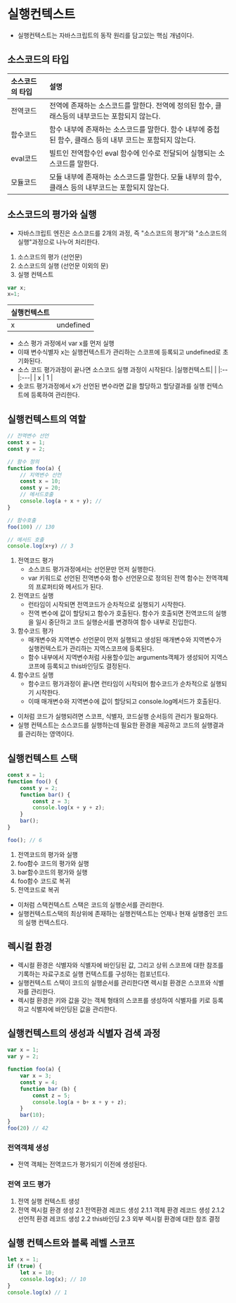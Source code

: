 # 실행컨텍스트 

- 실행컨텍스트는 자바스크립트의 동작 원리를 담고있는 핵심 개념이다. 

## 소스코드의 타입
| 소스코드의 타입 | 설명 |
|:-------------|:-----|
| 전역코드 | 전역에 존재하는 소스코드를 말한다. 전역에 정의된 함수, 클래스등의 내부코드는 포함되지 않는다. |
| 함수코드 | 함수 내부에 존재하는 소스코드를 말한다. 함수 내부에 중첩된 함수, 클래스 등의 내부 코드는 포함되지 않는다. |
| eval코드 | 빌트인 전역함수인 eval 함수에 인수로 전달되어 실행되는 소스코드를 말한다. |
| 모듈코드 | 모듈 내부에 존재하는 소스코드를 말한다. 모듈 내부의 함수, 클래스 등의 내부코드는 포함되지 않는다. |

## 소스코드의 평가와 실행 
- 자바스크립트 엔진은 소스코드를 2개의 과정, 즉 "소스코드의 평가"와 "소스코드의 실행"과정으로 나누어 처리한다. 
1. 소스코드의 평가 (선언문)
2. 소스코드의 실행 (선언문 이외의 문)
3. 실행 컨텍스트
```javascript
var x; 
x=1; 
```
|실행컨텍스트| |
|:--|:---|
| x | undefined |
- 소스 평가 과정에서 var x를 먼저 실행
- 이때 변수식별자 x는 실행컨텍스트가 관리하는 스코프에 등록되고 undefined로 초기화된다.
- 소스 코드 평가과정이 끝나면 소스코드 실행 과정이 시작된다.
|실행컨텍스트| |
|:--|:---|
| x | 1 |
- 솟코드 평가과정에서 x가 선언된 변수라면 값을 할당하고 할당결과를 실행 컨텍스트에 등록하여 관리한다. 

## 실행컨텍스트의 역할
```javascript
// 전역변수 선언
const x = 1;
const y = 2; 

// 함수 정의 
function foo(a) {
    // 지역변수 선언
    const x = 10; 
    const y = 20;
    // 메서드호출 
    console.log(a + x + y); // 
}

// 함수호출
foo(100) // 130

// 메서드 호출
console.log(x+y) // 3
```
1. 전역코드 평가
    - 소스코드 평가과정에서는 선언문만 먼저 실행한다.
    - var 키워드로 선언된 전역변수와 함수 선언문으로 정의된 전역 함수는 전역객체의 프로퍼티와 메서드가 된다. 
2. 전역코드 실행
    - 런타임이 시작되면 전역코드가 순차적으로 실행되기 시작한다. 
    - 전역 변수에 값이 할당되고 함수가 호출된다. 함수가 호출되면 전역코드의 실행을 일시 중단하고 코드 실행순서를 변경하여 함수 내부로 진입한다. 
3. 함수코드 평가
    - 매개변수와 지역변수 선언문이 먼저 실행되고 생성된 매개변수와 지역변수가 실행컨텍스트가 관리하는 지역스코프에 등록된다. 
    - 함수 내부에서 지역변수처럼 사용할수있는 arguments객체가 생성되어 지역스코프에 등록되고 this바인딩도 결정된다. 
4. 함수코드 실행
    - 함수코드 평가과정이 끝나면 런타임이 시작되어 함수코드가 순차적으로 실행되기 시작한다. 
    - 이때 매개변수와 지역변수에 값이 할당되고 console.log메서드가 호출된다. 
- 이처럼 코드가 실행되려면 스코프, 식별자, 코드실행 순서등의 관리가 필요하다. 
- 실행 컨텍스트는 소스코드를 실행하는데 필요한 환경을 제공하고 코드의 실행결과를 관리하는 영역이다. 

## 실행컨텍스트 스택
```javascript
const x = 1;
function foo() {
    const y = 2;
    function bar() {
        const z = 3; 
        console.log(x + y + z);
    }
    bar(); 
}

foo(); // 6
```
1. 전역코드의 평가와 실행
2. foo함수 코드의 평가와 실행
3. bar함수코드의 평가와 실행 
4. foo함수 코드로 복귀
5. 전역코드로 복귀
- 이처럼 스택컨텍스트 스택은 코드의 실행순서를 관리한다. 
- 실행컨텍스트스택의 최상위에 존재하는 실행컨텍스트는 언제나 현재 실행중인 코드의 실행 컨텍스트다. 

## 렉시컬 환경 
- 렉시컬 환경은 식별자와 식별자에 바인딩된 값, 그리고 상위 스코프에 대한 참조를 기록하는 자료구조로 실행 컨텍스트를 구성하는 컴포넌트다. 
- 실행컨텍스트 스택이 코드의 실행순서를 관리한다면 렉시컬 환경은 스코프와 식별자를 관리한다. 
- 렉시컬 환경은 키와 값을 갖는 객체 형태의 스코프를 생성하여 식별자를 키로 등록하고 식별자에 바인딩된 값을 관리한다. 

## 실행컨텍스트의 생성과 식별자 검색 과정 
```javascript
var x = 1; 
var y = 2;

function foo(a) {
    var x = 3; 
    const y = 4;
    function bar (b) {
        const z = 5;
        console.log(a + b+ x + y + z);
    }
    bar(10);
}
foo(20) // 42
```

### 전역객체 생성 
- 전역 객체는 전역코드가 평가되기 이전에 생성된다. 
### 전역 코드 평가
1. 전역 실행 컨텍스트 생성
2. 전역 렉시컬 환경 생성 
    2.1 전역환경 레코드 생성 
        2.1.1 객체 환경 레코드 생성
        2.1.2 선언적 환경 레코드 생성 
    2.2 this바인딩 
    2.3 외부 렉시컬 환경에 대한 참조 결정 

## 실행 컨텍스트와 블록 레벨 스코프 
```javascript 
let x = 1; 
if (true) {
    let x = 10; 
    console.log(x); // 10
}
console.log(x) // 1
```
